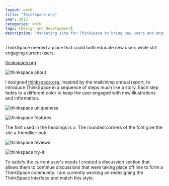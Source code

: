 ```yaml
---
layout: work
title: "ThinkSpace.org"
year: 2013
categories: work
tags: [Design and Development]
description: "Marketing site for ThinkSpace to bring new users and engage current users"
---
```


ThinkSpace needed a place that could both educate new users while still engaging current users. 

[thinkspace.org](http://www.thinkspace.org/)

![thinkspace about]({{site.site_url}}/img/projects/thinkspace-org/about.png "ThinkSpace About")

I designed [thinkspace.org](http://thinkspace-landing.herokuapp.com/ "ThinkSpace.org"), inspired by the mailchimp annual report, to introduce ThinkSpace in a sequence of steps much like a story. Each step fades to a different color to keep the user engaged with new illustrations and information.  

![thinkspace uniqueness]({{site.site_url}}/img/projects/thinkspace-org/uniqueness.png "ThinkSpace uniqueness")

![thinkspace features]({{site.site_url}}/img/projects/thinkspace-org/features.png "ThinkSpace features")

The font used in the headings is x. The rounded corners of the font give the site a friendlier look. 

![thinkspace reviews]({{site.site_url}}/img/projects/thinkspace-org/reviews.png "ThinkSpace reviews")

![thinkspace try-it]({{site.site_url}}/img/projects/thinkspace-org/try-it.png "ThinkSpace try-it")

To satisfy the current user's needs I created a discussion section that allows them to continue discussions that were taking place off line to form a ThinkSpace community. I am currently working on redesigning the ThinkSpace interface and match this style. 